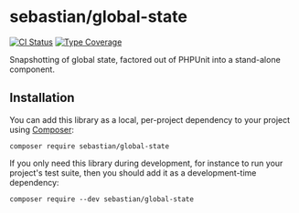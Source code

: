# sebastian/global-state

[![CI Status](https://github.com/sebastianbergmann/global-state/workflows/CI/badge.svg)](https://github.com/sebastianbergmann/global-state/actions)
[![Type Coverage](https://shepherd.dev/github/sebastianbergmann/global-state/coverage.svg)](https://shepherd.dev/github/sebastianbergmann/global-state)

Snapshotting of global state, factored out of PHPUnit into a stand-alone component.

## Installation

You can add this library as a local, per-project dependency to your project using [Composer](https://getcomposer.org/):

```
composer require sebastian/global-state
```

If you only need this library during development, for instance to run your project's test suite, then you should add it
as a development-time dependency:

```
composer require --dev sebastian/global-state
```
